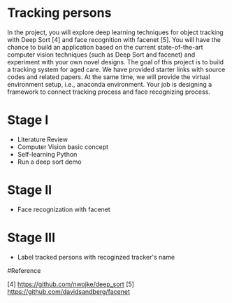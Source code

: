 # Tracking persons

In the project, you will explore deep learning techniques for object tracking with Deep Sort [4] and face recognition with facenet [5]. You will have the chance to build an application based on the current state-of-the-art computer vision techniques (such as Deep Sort and facenet) and experiment with your own novel designs. 
The goal of this project is to build a tracking system for aged care. We have provided starter links with source codes and related papers. At the same time, we will provide the virtual environment setup, i.e., anaconda environment. Your job is designing a framework to connect tracking process and face recognizing process.

# Stage I
  - Literature Review
  - Computer Vision basic concept
  - Self-learning Python
  - Run a deep sort demo

# Stage II

  - Face recognization with facenet

# Stage III

  - Label tracked persons with recoginzed tracker's name

#Reference

[4] https://github.com/nwojke/deep_sort
[5] https://github.com/davidsandberg/facenet
